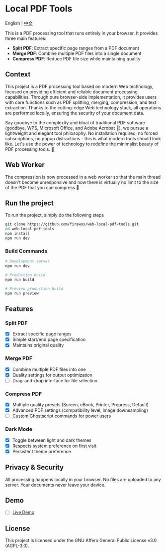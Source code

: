# Local PDF Tools

English | [中文](README_CN.md)

This is a PDF processing tool that runs entirely in your browser. It provides three main features:
- **Split PDF**: Extract specific page ranges from a PDF document
- **Merge PDF**: Combine multiple PDF files into a single document
- **Compress PDF**: Reduce PDF file size while maintaining quality

## Context

This project is a PDF processing tool based on modern Web technology, focused on providing efficient and reliable document processing capabilities. Through pure browser-side implementation, it provides users with core functions such as PDF splitting, merging, compression, and text extraction. Thanks to the cutting-edge Web technology stack, all operations are performed locally, ensuring the security of your document data.

Say goodbye to the complexity and bloat of traditional PDF software (goodbye, WPS, Microsoft Office, and Adobe Acrobat 👋), we pursue a lightweight and elegant tool philosophy. No installation required, no forced subscriptions, no popup distractions - this is what modern tools should look like. Let's use the power of technology to redefine the minimalist beauty of PDF processing tools. 🚀

## Web Worker

The compression is now processed in a web worker so that the main thread doesn't become unresponsive and now there is virtually no limit to the size of the PDF that you can compress :tada:

## Run the project

To run the project, simply do the following steps

```bash
git clone https://github.com/firewox/web-local-pdf-tools.git
cd web-local-pdf-tools
npm install
npm run dev
```

### Build Commands

```bash
# Development server
npm run dev

# Production build
npm run build

# Preview production build
npm run preview
```

## Features

### Split PDF
- [x] Extract specific page ranges
- [x] Simple start/end page specification
- [x] Maintains original quality

### Merge PDF
- [x] Combine multiple PDF files into one
- [x] Quality settings for output optimization
- [ ] Drag-and-drop interface for file selection

### Compress PDF
- [x] Multiple quality presets (Screen, eBook, Printer, Prepress, Default)
- [x] Advanced PDF settings (compatibility level, image downsampling)
- [ ] Custom Ghostscript commands for power users

### Dark Mode
- [x] Toggle between light and dark themes
- [x] Respects system preference on first visit
- [x] Persistent theme preference

## Privacy & Security

All processing happens locally in your browser. No files are uploaded to any server. Your documents never leave your device.

## Demo

- [ ] [Live Demo](https://firewox.github.io/local-pdf-tools/)

## License

This project is licensed under the GNU Affero General Public License v3.0 (AGPL-3.0).
